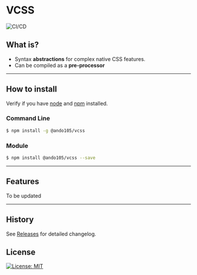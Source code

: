 # VCSS

![CI/CD](https://github.com/dophuan/vcss/workflows/CI/CD/badge.svg)

## What is?

- Syntax **abstractions** for complex native CSS features.
- Can be compiled as a **pre-processor**


<hr>

## How to install

Verify if you have [node](http://nodejs.org/) and [npm](https://www.npmjs.org/) installed.

### Command Line

```sh
$ npm install -g @ando105/vcss
```

### Module

```sh
$ npm install @ando105/vcss --save
```

<hr>

## Features
To be updated
<hr>

## History

See [Releases](https://github.com/dophuan/vcss/releases) for detailed changelog.

## License

[![License: MIT](https://img.shields.io/badge/License-MIT-red.svg)](https://opensource.org/licenses/MIT)
